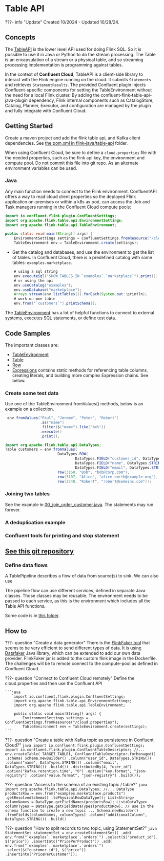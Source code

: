 # Table API

???- info "Update"
    Created 10/2024 - Updated 10/28/24.

## Concepts

The [TableAPI](https://nightlies.apache.org/flink/flink-docs-master/docs/dev/table/overview/) is the lower level API used for doing Flink SQL. So it is possible to use it in Java or Python to do the stream processing. The Table is an encapsulation of a stream or a physical table, and so streaming processing implementation is programming against tables.

In the context of **Confluent Cloud**, TableAPI is a client-side library to interact with the Flink engine running on the cloud. It submits `Statements` and retrieves `StatementResults`. The provided Confluent plugin injects Confluent-specific components for setting the TableEnvironment without the need for a local Flink cluster. By adding the confluent-flink-table-api-java-plugin dependency, Flink internal components such as CatalogStore, Catalog, Planner, Executor, and configuration are managed by the plugin and fully integrate with Confluent Cloud.

## Getting Started

Create a maven project and add the flink table api, and Kafka client dependencies. See [the pom.xml in flink-java/table-api](https://github.com/jbcodeforce/flink-studies/tree/master/flink-java/table-api) folder.

When using Confluent Cloud, be sure to define a `cloud.properties` file with the needed properties, such as the flink api key, the environment and compute pool. Do not commit this file into git repo. As an alternate environment variables can be used.

### Java

Any main function needs to connect to the Flink environment. ConfluentAPI offers a way to read cloud client properties so the deployed Flink application on-premises or within a k8s as pod, can access the Job and Task managers running in the Confluent Cloud compute pools:

```java
import io.confluent.flink.plugin.ConfluentSettings;
import org.apache.flink.table.api.EnvironmentSettings;
import org.apache.flink.table.api.TableEnvironment;

public static void main(String[] args) {
    EnvironmentSettings settings = ConfluentSettings.fromResource("/cloud.properties");
    TableEnvironment env = TableEnvironment.create(settings);
```

* Get the catalog and databases, and use the environment to get the list of tables. In Confluent Cloud, there is a predefined catalog with some tables: `examples.marketplace`.

```java
    # using a sql string
    env.executeSql("SHOW TABLES IN `examples`.`marketplace`").print();
    # or using the api
    env.useCatalog("examples");
    env.useDatabase("marketplace");
    Arrays.stream(env.listTables()).forEach(System.out::println);
    # work on one table
    env.from("`customers`").printSchema();
```

The [TableEnvironment](https://nightlies.apache.org/flink/flink-docs-release-1.20/api/java/org/apache/flink/table/api/TableEnvironment.html) has a lot of helpful functions to connect to external systems, executes SQL statements, or define test data.


## Code Samples

The important classes are:

* [TableEnvironment](https://nightlies.apache.org/flink/flink-docs-release-1.20/api/java/org/apache/flink/table/api/TableEnvironment.html)
* [Table](https://nightlies.apache.org/flink/flink-docs-release-1.20/api/java/org/apache/flink/table/api/Table.html)
* [Row](https://nightlies.apache.org/flink/flink-docs-release-1.20/api/java/org/apache/flink/types/Row.html)
* [Expressions](https://nightlies.apache.org/flink/flink-docs-release-1.20/api/java/org/apache/flink/table/api/Expressions.html) contains static methods for referencing table columns, creating literals, and building more complex Expression chains. See below.

### Create some test data

Use one of the TableEnvironment fromValues() methods, below is an example on a collection.

```java
 env.fromValues("Paul", "Jerome", "Peter", "Robert")
                .as("name")
                .filter($("name").like("%e%"))
                .execute()
                .print();
```

```java
import org.apache.flink.table.api.DataTypes;
Table customers = env.fromValues(
                        DataTypes.ROW(
                                DataTypes.FIELD("customer_id", DataTypes.INT()),
                                DataTypes.FIELD("name", DataTypes.STRING()),
                                DataTypes.FIELD("email", DataTypes.STRING())),
                        row(3160, "Bob", "bob@corp.com"),
                        row(3107, "Alice", "alice.smith@example.org"),
                        row(3248, "Robert", "robert@someinc.com"));
```

### Joining two tables

See the example in [00_join_order_customer.java](https://github.com/jbcodeforce/flink-studies/tree/master/flink-java/table-api-java/src/main/java/flink/examples/table/00_join_order_customer.java). The statements may run forever. 

### A deduplication example


### Confluent tools for printing and stop statement

[See this git repository](https://github.com/confluentinc/flink-table-api-java-examples/blob/master/README.md#documentation-for-confluent-utilities)
--- 

### Define data flows

A TablePipeline describes a flow of data from source(s) to sink. We can also use 


The pipeline flow can use different services, defined in separate Java classes. Those classes may be reusable. The environment needs to be passed to each service, as this is the environment which includes all the Table API functions.

Some code is in [this folder](https://github.com/jbcodeforce/flink-studies/tree/master/flink-java/table-api).


## How to

???- question "Create a data generator"
    There is the [FlinkFaker tool](https://github.com/knaufk/flink-faker) that seems to be very efficient to send different types of data. It is using [Datafaker](https://www.datafaker.net/documentation/getting-started/) Java library, which can be extended to add our own data provider. FlinkFaker jar is added to the custom flink image in the Dockerfile. The challenges will be to remote connect to the compute-pool as defined in Confluent Cloud.

???- question "Connect to Confluent Cloud remotely"
    Define the cloud.properties and then use the Confluent API

    ```java
        import io.confluent.flink.plugin.ConfluentSettings;
        import org.apache.flink.table.api.EnvironmentSettings;
        import org.apache.flink.table.api.TableEnvironment;

        public static void main(String[] args) {
            EnvironmentSettings settings = ConfluentSettings.fromResource("/cloud.properties");
            TableEnvironment env = TableEnvironment.create(settings);
    ```

???- question "Create a table with Kafka topic as persistence in Confluent Cloud?"
    ```java
    import io.confluent.flink.plugin.ConfluentSettings;
    import io.confluent.flink.plugin.ConfluentTableDescriptor;
    //...
    env.createTable(
            TARGET_TABLE1,
            ConfluentTableDescriptor.forManaged()
                .schema(
                        Schema.newBuilder()
                                .column("user_id", DataTypes.STRING())
                                .column("name", DataTypes.STRING())
                                .column("email", DataTypes.STRING())
                                .build())
                .distributedBy(4, "user_id")
                .option("kafka.retention.time", "0")
                .option("key.format", "json-registry")
                .option("value.format", "json-registry")
                .build());
    ```

???- question "Access to the schema of an existing topic / table?"
    ```java
    import org.apache.flink.table.api.DataTypes;
    //...
    DataType productsRow = env.from("examples.marketplace.products")
                    .getResolvedSchema()
                    .toPhysicalRowDataType();
    List<String> columnNames = DataType.getFieldNames(productsRow);
    List<DataType> columnTypes = DataType.getFieldDataTypes(productsRow);
    // use in the schema function to create a new topic ...
            Schema.newBuilder()
                    .fromFields(columnNames, columnTypes)
                    .column("additionalColumn", DataTypes.STRING())
                    .build()
    ```

???- question "How to split records to two topic, using StatementSet?"
    ```java
    StatementSet statementSet = env.createStatementSet()
                        .add(
                            env.from("`examples`.`marketplace`.`orders`")
                               .select($("product_id"), $("price"))
                               .insertInto("PricePerProduct"))
                        .add(
                            env.from("`examples`.`marketplace`.`orders`")
                               .select($("customer_id"), $("price"))
                               .insertInto("PricePerCustomer"));
    ```